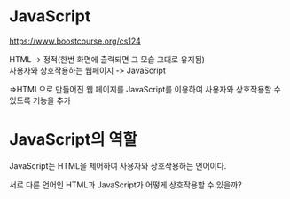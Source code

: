 # JavaScript

https://www.boostcourse.org/cs124<br>

HTML -> 정적(한번 화면에 출력되면 그 모습 그대로 유지됨)<br>
사용자와 상호작용하는 웹페이지 -> JavaScript<br>

=>HTML으로 만들어진 웹 페이지를 JavaScript를 이용하여 사용자와 상호작용할 수 있도록 기능을 추가<br>

# JavaScript의 역할
JavaScript는 HTML을 제어하여 사용자와 상호작용하는 언어이다.<br>

서로 다른 언어인 HTML과 JavaScript가 어떻게 상호작용할 수 있을까?
